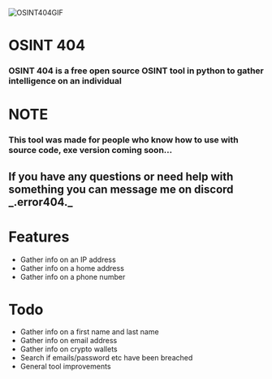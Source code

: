 ![OSINT404GIF](https://iili.io/HZXhnB2.gif)

# OSINT 404
### OSINT 404 is a free open source OSINT tool in python to gather intelligence on an individual

# NOTE
### This tool was made for people who know how to use with source code, exe version coming soon...
<h2>If you have any questions or need help with something you can message me on discord _.error404._</h2>

# Features
* Gather info on an IP address
* Gather info on a home address
* Gather info on a phone number

# Todo
* Gather info on a first name and last name
* Gather info on email address
* Gather info on crypto wallets
* Search if emails/password etc have been breached
* General tool improvements
